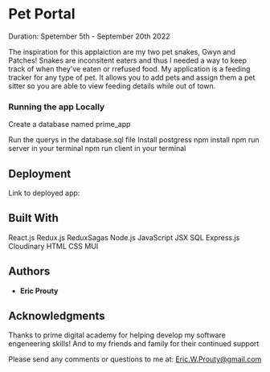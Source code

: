 # Pet Portal  

Duration: Spetember 5th - September 20th 2022

The inspiration for this applaiction are my two pet snakes, Gwyn and Patches!  Snakes are inconsitent eaters and thus I needed a way to keep track of when they've eaten or rrefused food. My application is a feeding tracker for any type of pet. It allows you to add pets and assign them a pet sitter so you are able to view feeding details while out of town. 

### Running the app Locally

Create a database named prime_app

Run the querys in the database.sql file
Install postgress
npm install
npm run server in your terminal
npm run client in your terminal

## Deployment

Link to deployed app:

## Built With
React.js
Redux.js
ReduxSagas
Node.js
JavaScript
JSX
SQL
Express.js
Cloudinary
HTML
CSS
MUI

## Authors

* **Eric Prouty** 

## Acknowledgments

Thanks to prime digital academy for helping develop my software engeneering skills!
And to my friends and family for their continued support

Please send any comments or questions to me at: Eric.W.Prouty@gmail.com
